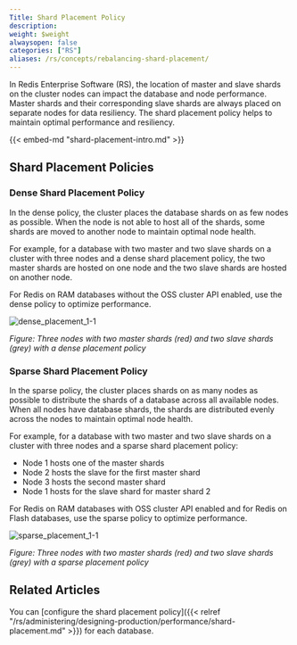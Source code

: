 ```yaml
---
Title: Shard Placement Policy
description:
weight: $weight
alwaysopen: false
categories: ["RS"]
aliases: /rs/concepts/rebalancing-shard-placement/
---
```

In Redis Enterprise Software (RS), the location of master and slave shards on the cluster nodes can impact the database and node performance.
Master shards and their corresponding slave shards are always placed on separate nodes for data resiliency.
The shard placement policy helps to maintain optimal performance and resiliency.

{{< embed-md "shard-placement-intro.md"  >}}

## Shard Placement Policies

### Dense Shard Placement Policy

In the dense policy, the cluster places the database shards on as few nodes as possible.
When the node is not able to host all of the shards, some shards are moved to another node to maintain optimal node health.

For example, for a database with two master and two slave shards on a cluster with three nodes and a dense shard placement policy,
the two master shards are hosted on one node and the two slave shards are hosted on another node.

For Redis on RAM databases without the OSS cluster API enabled, use the dense policy to optimize performance.

![dense_placement_1-1](/images/rs/dense_placement_1-1.png)

*Figure: Three nodes with two master shards (red) and two slave shards (grey) with a dense placement policy*

### Sparse Shard Placement Policy

In the sparse policy, the cluster places shards on as many nodes as possible to distribute the shards of a database across all available nodes.
When all nodes have database shards, the shards are distributed evenly across the nodes to maintain optimal node health.

For example, for a database with two master and two slave shards on a cluster with three nodes and a sparse shard placement policy:

- Node 1 hosts one of the master shards
- Node 2 hosts the slave for the first master shard
- Node 3 hosts the second master shard
- Node 1 hosts for the slave shard for master shard 2

For Redis on RAM databases with OSS cluster API enabled and for Redis on Flash databases, use the sparse policy to optimize performance.

![sparse_placement_1-1](/images/rs/sparse_placement_1-1.png)

*Figure: Three nodes with two master shards (red) and two slave shards (grey) with a sparse placement policy*

## Related Articles

You can [configure the shard placement policy]({{< relref "/rs/administering/designing-production/performance/shard-placement.md" >}}) for each database.
